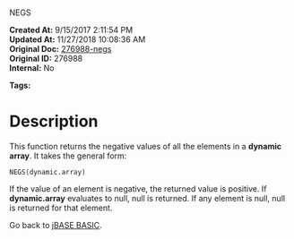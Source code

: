 # 
NEGS

**Created At:** 9/15/2017 2:11:54 PM  
**Updated At:** 11/27/2018 10:08:36 AM  
**Original Doc:** [276988-negs](https://docs.jbase.com/36868-jbase-basic/276988-negs)  
**Original ID:** 276988  
**Internal:** No  

**Tags:**
<badge text='dynamic arrays' vertical='middle' />

# Description

This function returns the negative values of all the elements in a **dynamic array**. It takes the general form:

```
NEGS(dynamic.array)
```

If the value of an element is negative, the returned value is positive. If **dynamic.array** evaluates to null, null is returned. If any element is null, null is returned for that element.



Go back to [jBASE BASIC](./../jbase-basic-programmers-reference-guide).
